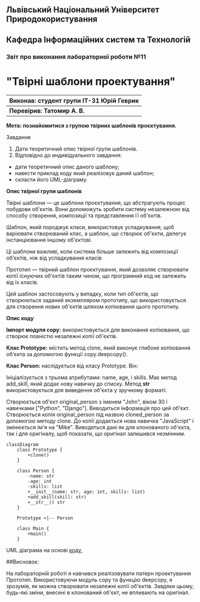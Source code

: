 ## Львівський Національний Університет Природокористування
## Кафедра Інформаційних систем та Технологій



### Звіт про виконання лабораторної роботи №11
# "Твірні шаблони проектування"



| **Виконав: студент групи ІТ-31 Юрій Геврик** |
|----------------------------------------------|
| **Перевірив: Татомир А. В.**                 |




**Мета: познайомитися з групою твірних шаблонів проєктування.**


Завдання

1. Дати теоретичний опис твірної групи шаблонів.
2. Відповідно до индивідуального завдання:
- дати теоретичний опис даного шаблону;
- навести приклад коду який реалізовує даний шаблон;
- скласти його UML-діаграму.


**Опис твірної групи шаблонів**

Твірні шаблони — це шаблони проєктування, 
що абстрагують процес побудови об'єктів. 
Вони допоможуть зробити систему незалежною 
від способу створення, композиції та 
представлення її об'єктів.

Шаблон, який породжує класи, використовує 
успадкування, щоб варіювати створюваний клас, 
а шаблон, що створює об'єкти, делегує інстанціювання 
іншому об'єктові.

Ці шаблони важливі, коли система більше залежить від 
композиції об'єктів, ніж від успадкування класів

Прототип — твірний шаблон проєктування, який дозволяє 
створювати копії існуючих об'єктів таким чином, що 
програмний код не залежить від їх класів.

Цей шаблон застосовують у випадку, коли тип об'єктів, 
що створюються заданий екземпляром прототипу, 
що використовується для створення нових об'єктів 
шляхом копіювання цього прототипу. 

**Опис коду**

**Імпорт модуля copy:** використовується для виконання 
копіювання, що створює повністю незалежні копії об'єктів.


**Клас Prototype:** містить метод clone, який виконує глибоке 
копіювання об'єкта за допомогою функції copy.deepcopy().

**Клас Person:** наслідується від класу Prototype. Він:

Ініціалізується з трьома атрибутами: name, age, і skills.
Має метод add_skill, який додає нову навичку до списку.
Метод __str__ використовується для виведення об'єкта у зручному форматі.

Створюється об'єкт original_person з іменем "John", віком 30 і навичками ["Python", "Django"].
Виводиться інформація про цей об'єкт.
Створюється копія original_person під назвою cloned_person за допомогою методу clone.
До копії додається нова навичка "JavaScript" і змінюється ім'я на "Mike".
Виводяться дані як для клонованого об'єкта, так і для оригіналу, щоб показати, що оригінал залишився незмінним.


```mermaid
classDiagram
    class Prototype {
        +clone()
    }

    class Person {
        -name: str
        -age: int
        -skills: list
        +__init__(name: str, age: int, skills: list)
        +add_skill(skill: str)
        +__str__() str
    }

    Prototype <|-- Person

    class Main {
        +main()
    }
```
UML діаграма на основі [коду.](./1.py)

##Висновок:

На лабораторній роботі я навчився реалізовувати 
патерн проектування Прототип. Використовуючи модуль 
copy та функцію deepcopy, я зрозумів, як можна 
створювати незалежні копії об'єктів. 
Завдяки цьому, будь-які зміни, внесені в 
клонований об'єкт, не впливають на оригінал.


